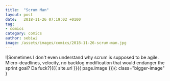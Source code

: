 ```yaml
---
title:  "Scrum Man"
layout: post
date:   2018-11-26 07:19:02 +0100
tag:
- comics
category: comics
author: sebiwi
image: /assets/images/comics/2018-11-26-scrum-man.jpg
---
```


![Sometimes I don't even understand why scrum is supposed to be agile. Micro-deadlines, velocity, no backlog modification that would endanger the sprint goal? Da fuck?]({{ site.url }}{{ page.image }}){: class="bigger-image" }
